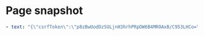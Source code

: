 # Page snapshot

```yaml
- text: "{\"csrfToken\":\"p8zBwUodDzSULjnH3hrhPRpDW6B4MROAxB/C953LHCo=\",\"expires\":1751518713940}"
```